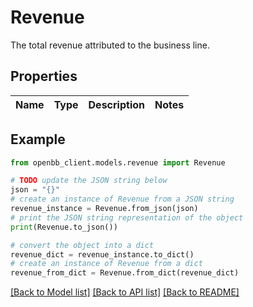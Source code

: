 # Revenue

The total revenue attributed to the business line.

## Properties

Name | Type | Description | Notes
------------ | ------------- | ------------- | -------------

## Example

```python
from openbb_client.models.revenue import Revenue

# TODO update the JSON string below
json = "{}"
# create an instance of Revenue from a JSON string
revenue_instance = Revenue.from_json(json)
# print the JSON string representation of the object
print(Revenue.to_json())

# convert the object into a dict
revenue_dict = revenue_instance.to_dict()
# create an instance of Revenue from a dict
revenue_from_dict = Revenue.from_dict(revenue_dict)
```
[[Back to Model list]](../README.md#documentation-for-models) [[Back to API list]](../README.md#documentation-for-api-endpoints) [[Back to README]](../README.md)



